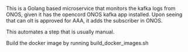 This is a Golang based microservice that monitors the kafka logs from ONOS, given it has the opencord ONOS kafka app installed. Upon seeing  that can olt is approved for AAA, it adds the subscriber in ONOS. 

This automates a step that is usually manual.

Build the docker image by running build_docker_images.sh

